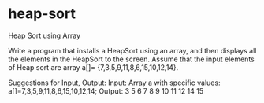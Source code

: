 # heap-sort
Heap Sort using Array

Write a program that installs a HeapSort using an array, and then displays all the elements in the HeapSort to the screen. Assume that the input elements of Heap sort are array a[]= {7,3,5,9,11,8,6,15,10,12,14}.

Suggestions for Input, Output:
Input:
   Array a with specific values:
        a[]=7,3,5,9,11,8,6,15,10,12,14;
Output: 3 5 6 7 8 9 10 11 12 14 15
